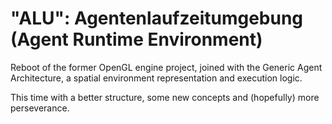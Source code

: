 "ALU":  Agentenlaufzeitumgebung (Agent Runtime Environment)
===========================================================

Reboot of the former OpenGL engine project, joined with the Generic Agent Architecture, a spatial environment representation and execution logic. 

This time with a better structure, some new concepts and (hopefully) more perseverance.
